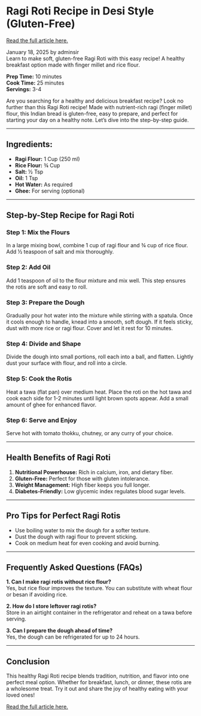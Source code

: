 # Ragi Roti Recipe in Desi Style (Gluten-Free)

[Read the full article here.](https://foodreview.news/2025/01/18/ragi-roti-recipe-gluten-free/)  

January 18, 2025 by adminsir  
Learn to make soft, gluten-free Ragi Roti with this easy recipe! A healthy breakfast option made with finger millet and rice flour.

**Prep Time:** 10 minutes  
**Cook Time:** 25 minutes  
**Servings:** 3-4  

Are you searching for a healthy and delicious breakfast recipe? Look no further than this Ragi Roti recipe! Made with nutrient-rich ragi (finger millet) flour, this Indian bread is gluten-free, easy to prepare, and perfect for starting your day on a healthy note. Let’s dive into the step-by-step guide.

---

## Ingredients:
- **Ragi Flour:** 1 Cup (250 ml)  
- **Rice Flour:** ¾ Cup  
- **Salt:** ½ Tsp  
- **Oil:** 1 Tsp  
- **Hot Water:** As required  
- **Ghee:** For serving (optional)  

---

## Step-by-Step Recipe for Ragi Roti

### Step 1: Mix the Flours  
In a large mixing bowl, combine 1 cup of ragi flour and ¾ cup of rice flour. Add ½ teaspoon of salt and mix thoroughly.  

### Step 2: Add Oil  
Add 1 teaspoon of oil to the flour mixture and mix well. This step ensures the rotis are soft and easy to roll.  

### Step 3: Prepare the Dough  
Gradually pour hot water into the mixture while stirring with a spatula. Once it cools enough to handle, knead into a smooth, soft dough. If it feels sticky, dust with more rice or ragi flour. Cover and let it rest for 10 minutes.  

### Step 4: Divide and Shape  
Divide the dough into small portions, roll each into a ball, and flatten. Lightly dust your surface with flour, and roll into a circle.  

### Step 5: Cook the Rotis  
Heat a tawa (flat pan) over medium heat. Place the roti on the hot tawa and cook each side for 1-2 minutes until light brown spots appear. Add a small amount of ghee for enhanced flavor.  

### Step 6: Serve and Enjoy  
Serve hot with tomato thokku, chutney, or any curry of your choice.  

---

## Health Benefits of Ragi Roti
1. **Nutritional Powerhouse:** Rich in calcium, iron, and dietary fiber.  
2. **Gluten-Free:** Perfect for those with gluten intolerance.  
3. **Weight Management:** High fiber keeps you full longer.  
4. **Diabetes-Friendly:** Low glycemic index regulates blood sugar levels.  

---

## Pro Tips for Perfect Ragi Rotis  
- Use boiling water to mix the dough for a softer texture.  
- Dust the dough with ragi flour to prevent sticking.  
- Cook on medium heat for even cooking and avoid burning.  

---

## Frequently Asked Questions (FAQs)
**1. Can I make ragi rotis without rice flour?**  
Yes, but rice flour improves the texture. You can substitute with wheat flour or besan if avoiding rice.  

**2. How do I store leftover ragi rotis?**  
Store in an airtight container in the refrigerator and reheat on a tawa before serving.  

**3. Can I prepare the dough ahead of time?**  
Yes, the dough can be refrigerated for up to 24 hours.  

---

## Conclusion  
This healthy Ragi Roti recipe blends tradition, nutrition, and flavor into one perfect meal option. Whether for breakfast, lunch, or dinner, these rotis are a wholesome treat. Try it out and share the joy of healthy eating with your loved ones!  

[Read the full article here.](https://foodreview.news/2025/01/18/ragi-roti-recipe-gluten-free/)  
